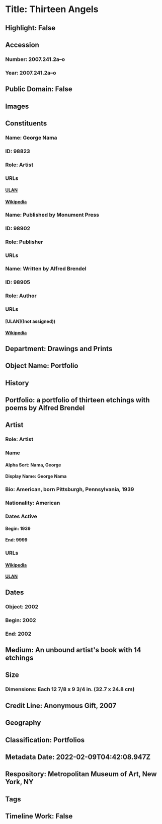 # Title: Thirteen Angels
## Highlight: False
## Accession
### Number: 2007.241.2a–o
### Year: 2007.241.2a–o
## Public Domain: False
## Images
## Constituents
### Name: George Nama
### ID: 98823
### Role: Artist
### URLs
#### [ULAN](http://vocab.getty.edu/page/ulan/500524902)
#### [Wikipedia](https://www.wikidata.org/wiki/Q110111740)
### Name: Published by Monument Press
### ID: 98902
### Role: Publisher
### URLs
### Name: Written by Alfred Brendel
### ID: 98905
### Role: Author
### URLs
#### [ULAN]((not assigned))
#### [Wikipedia](https://www.wikidata.org/wiki/Q84148)
## Department: Drawings and Prints
## Object Name: Portfolio
## History
## Portfolio: a portfolio of thirteen etchings with poems by Alfred Brendel
## Artist
### Role: Artist
### Name
#### Alpha Sort: Nama, George
#### Display Name: George Nama
### Bio: American, born Pittsburgh, Pennsylvania, 1939
### Nationality: American
### Dates Active
#### Begin: 1939
#### End: 9999
### URLs
#### [Wikipedia](https://www.wikidata.org/wiki/Q110111740)
#### [ULAN](http://vocab.getty.edu/page/ulan/500524902)
## Dates
### Object: 2002
### Begin: 2002
### End: 2002
## Medium: An unbound artist's book with 14 etchings
## Size
### Dimensions: Each 12 7/8 x 9 3/4 in. (32.7 x 24.8 cm)
## Credit Line: Anonymous Gift, 2007
## Geography
## Classification: Portfolios
## Metadata Date: 2022-02-09T04:42:08.947Z
## Respository: Metropolitan Museum of Art, New York, NY
## Tags
## Timeline Work: False